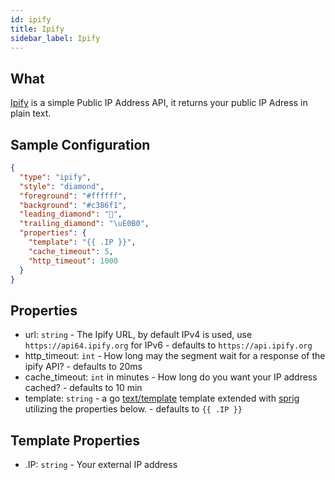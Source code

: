 ```yaml
---
id: ipify
title: Ipify
sidebar_label: Ipify
---
```


## What

[Ipify][ipify] is a simple Public IP Address API, it returns your public IP Adress in plain text.

## Sample Configuration

```json
{
  "type": "ipify",
  "style": "diamond",
  "foreground": "#ffffff",
  "background": "#c386f1",
  "leading_diamond": "",
  "trailing_diamond": "\uE0B0",
  "properties": {
    "template": "{{ .IP }}",
    "cache_timeout": 5,
    "http_timeout": 1000
  }
}
```

## Properties

- url: `string` - The Ipify URL, by default IPv4 is used, use `https://api64.ipify.org` for IPv6 - defaults to `https://api.ipify.org`
- http_timeout: `int` - How long may the segment wait for a response of the ipify API? -
  defaults to 20ms
- cache_timeout: `int` in minutes - How long do you want your IP address cached? -
  defaults to 10 min
- template: `string` - a go [text/template][go-text-template] template extended
  with [sprig][sprig] utilizing the properties below. - defaults to `{{ .IP }}`

## Template Properties

- .IP: `string` - Your external IP address

[go-text-template]: https://golang.org/pkg/text/template/
[sprig]: https://masterminds.github.io/sprig/
[ipify]: https://www.ipify.org/
